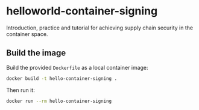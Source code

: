 # helloworld-container-signing

Introduction, practice and tutorial for achieving
supply chain security in the container space.

## Build the image

Build the provided `Dockerfile` as a 
local container image:

```sh
docker build -t hello-container-signing .
```

Then run it:

```sh
docker run --rm hello-container-signing
```

